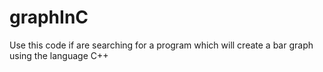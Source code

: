 # graphInC
Use this code if are searching for a program which will create a bar graph using the language C++
